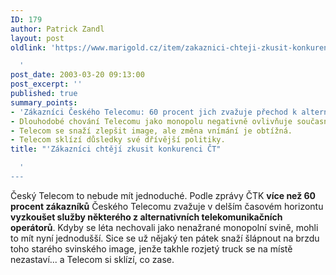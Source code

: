 ```yaml
---
ID: 179
author: Patrick Zandl
layout: post
oldlink: 'https://www.marigold.cz/item/zakaznici-chteji-zkusit-konkurenci-ct

  '
post_date: 2003-03-20 09:13:00
post_excerpt: ''
published: true
summary_points:
- 'Zákazníci Českého Telecomu: 60 procent jich zvažuje přechod k alternativním operátorům.'
- Dlouhodobé chování Telecomu jako monopolu negativně ovlivňuje současnou situaci.
- Telecom se snaží zlepšit image, ale změna vnímání je obtížná.
- Telecom sklízí důsledky své dřívější politiky.
title: "'Zákazníci chtějí zkusit konkurenci ČT"

  '
---
```


Český Telecom to nebude mít jednoduché. Podle zprávy ČTK <STRONG>více než 60 procent zákazníků</STRONG> Českého Telecomu zvažuje v delším časovém horizontu<STRONG> vyzkoušet služby některého z alternativních telekomunikačních operátorů</STRONG>. Kdyby se léta nechovali jako nenažrané monopolní svině, mohli to mít nyní jednodušší. Sice se už nějaký ten pátek snaží šlápnout na brzdu toho starého svinského image, jenže takhle rozjetý truck se na místě nezastaví... a Telecom si sklízí, co zase.